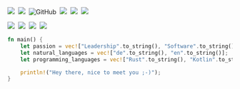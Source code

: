 <p><img src="https://img.shields.io/badge/name-lotharschulz-brightgreen" />&nbsp;
  <a href="https://www.lotharschulz.info/"><img src="https://img.shields.io/badge/blog-lotharschulz.info-red" /></a>&nbsp;
<!--  <a href="https://github.com/lotharschulz"><img src="https://img.shields.io/github/followers/lotharschulz?label=follow&style=social" /></a>&nbsp; -->
  <img alt="GitHub" src="https://img.shields.io/badge/dynamic/json?logo=github&label=GitHub+Followers&labelColor=282c34&color=181717&query=%24.data.totalSubs&url=https%3A%2F%2Fapi.spencerwoo.com%2Fsubstats%2F%3Fsource%3Dgithub%26queryKey%3Dlotharschulz&longCache=true"/>&nbsp;
  <a href="https://codeberg.org/lotharschulz"><img src="https://img.shields.io/badge/codeberg-lotharschulz-yellowgreen" /></a>&nbsp;
  <a href="http://de.linkedin.com/in/lotharschulz/"><img src="https://img.shields.io/badge/-lotharschulz-blue?logo=Linkedin&logoColor=white" /></a>&nbsp;
  <a href="https://bsky.app/profile/lschu.bsky.social"><img src="https://img.shields.io/badge/any%20text-you%20like-blue?style=social" /></a>&nbsp;</p>
  
<p><a href="https://hachyderm.io/@lotharschulz"><img src="https://img.shields.io/badge/-lotharschulz-green?logo=Mastodon&logoColor=white" /></a>&nbsp;
  <a href="https://www.lotharschulz.info/talks/"><img src="https://img.shields.io/badge/lotharschulz-talks-informational" /></a>&nbsp;
  <a href="https://speakerdeck.com/lothar"><img src="https://img.shields.io/badge/speakerdeck-lotharschulz-0192b4" /></a>&nbsp;
  <a href="http://bit.ly/2zVLbWh"><img src="https://img.shields.io/badge/curl--L http://bit.ly/2zVLbWh-434343" /></a></p>
  
```rust
fn main() {
    let passion = vec!["Leadership".to_string(), "Software".to_string(), "Engineering".to_string()];
    let natural_languages = vec!["de".to_string(), "en".to_string()];
    let programming_languages = vec!["Rust".to_string(), "Kotlin".to_string(), "Python".to_string(), "Typescript".to_string()];

    println!("Hey there, nice to meet you ;-)");
}
```
<!--
<img align="center" src="https://github-readme-stats.vercel.app/api?username=lotharschulz&include_all_commits=true&count_private=true&show_icons=true&line_height=20&title_color=333333&icon_color=333333&text_color=000000&bg_color=F,FFFFFF,FFFFFF" alt="my Github Stats"/>
-->

<!--
<img src="https://github-readme-streak-stats.herokuapp.com/?user=lotharschulz&theme=tokyo" alt="lotharschulzstreak"/>
-->

<!--
[![ReadMe Card](https://github-readme-stats.vercel.app/api/pin/?username=lotharschulz&repo=ktorjib)](https://github.com/lotharschulz/ktorjib)
-->

<!--
<table>
  <thead align="center">
    <tr border: none;>
      <td><b>📘 Project</b></td>
      <td><b>⭐ Stars</b></td>
      <td><b>🤝 Forks</b></td>
    </tr>
  </thead>
  <tbody>
    <tr>
      <td><a href="https://github.com/lotharschulz/ktorjib"><b>ktorjib</b></a></td>
      <td><img alt="Stars" src="https://img.shields.io/github/stars/lotharschulz/ktorjib?style=flat-square&labelColor=343b41"/></td>
      <td><img alt="Forks" src="https://img.shields.io/github/forks/lotharschulz/ktorjib?style=flat-square&labelColor=343b41"/></td>
    </tr>
  </tbody>
</table>
-->

<!--
![Contribution](https://activity-graph.herokuapp.com/graph?username=lotharschulz&theme=github&hide_border=true&area=true)
-->

<!--
<img src="https://github-readme-stats.vercel.app/api/top-langs?username=lotharschulz&show_icons=true&locale=en&layout=compact&theme=chartreuse-dark" alt="ls" />
-->

<!--
<img src="https://github-profile-trophy.vercel.app/?username=lotharschulz&theme=juicyfresh&no-bg=true" />
-->

